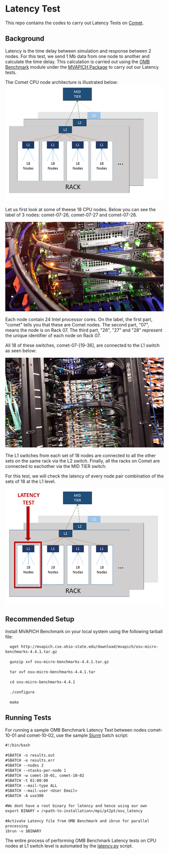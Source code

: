 Latency Test
============

This repo contains the codes to carry out Latency Tests on [Comet](https://portal.xsede.org/sdsc-comet).

Background
----------

Latency is the time delay between simulation and response between 2 nodes. For this test, we send 1 Mb data from one node to another and calculate the time delay. This calculation is carried out using the [OMB Benchmark](https://www.nersc.gov/users/computational-systems/cori/nersc-8-procurement/trinity-nersc-8-rfp/nersc-8-trinity-benchmarks/omb-mpi-tests/) module under the [MVAPICH Package](http://mvapich.cse.ohio-state.edu/benchmarks/) to carry out our Latency tests.

The Comet CPU node architecture is illustrated below:
![Architecture](https://github.com/SDSC-HPC-Consultants/Latency_Test/blob/master/static/Nodes.png)

Let us first look at some of theese 18 CPU nodes. Below you can see the label of 3 nodes: comet-07-26, comet-07-27 and comet-07-28.

![Individual CPU Nodes](https://github.com/SDSC-HPC-Consultants/Latency_Test/blob/master/static/CPU%20nodes.jpg)

Each node contain 24 Intel processor cores. On the label, the first part, "comet" tells you that these are Comet nodes. The second part, "07", means the node is on Rack 07. The third part, "26", "27" and "28" represent the unique identifier of each node on Rack 07. 

All 18 of these switches, comet-07-[19-36], are connected to the L1 switch as seen below:

![L1 level](https://github.com/SDSC-HPC-Consultants/Latency_Test/blob/master/static/L1%20Switches.jpg)

The L1 switches from each set of 18 nodes are connected to all the other sets on the same rack via the L2 switch. Finally, all the racks on Comet are connected to eachother via the MID TIER switch:

For this test, we will check the latency of every node pair combination of the sets of 18 at the L1 level.

![Latency Test](https://github.com/SDSC-HPC-Consultants/Latency_Test/blob/master/static/LT.png)

Recommended Setup
-----------------

Install MVAPICH Benchmark on your local system using the following tarball file:
```
  wget http://mvapich.cse.ohio-state.edu/download/mvapich/osu-micro-benchmarks-4.4.1.tar.gz

  gunzip xvf osu-micro-benchmarks-4.4.1.tar.gz

  tar xvf osu-micro-benchmarks-4.4.1.tar

  cd osu-micro-benchmarks-4.4.1

  ./configure

  make
```

Running Tests
-------------

For running a sample OMB Benchmark Latency Test between nodes comet-10-01 and comet-10-02, 
use the sample [Slurm](http://slurm.schedmd.com/) batch script:

```
#!/bin/bash

#SBATCH -o results.out
#SBATCH -e results.err
#SBATCH --nodes 2
#SBATCH --ntasks-per-node 1
#SBATCH -w comet-10-01, comet-10-02 
#SBATCH -t 01:00:00
#SBATCH --mail-type ALL
#SBATCH --mail-user <User Email>
#SBATCH -A use300

#We dont have a root binary for latency and hence using our own
export BINARY = /<path-to-installation>/mpi/pt2pt/osu_latency

#Activate Latency file from OMB Benchmark and ibrun for parallel processing
ibrun -v $BINARY 
```

The entire process of performing OMB Benchmark Latency tests on CPU nodes at L1 switch level is 
automated by the [latency.py](https://github.com/SDSC-HPC-Consultants/Latency_Test/blob/master/latency.py) script.
